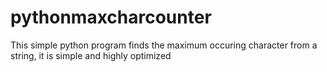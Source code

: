 # pythonmaxcharcounter
This simple python program finds the maximum occuring character from a string, it is simple and highly optimized
